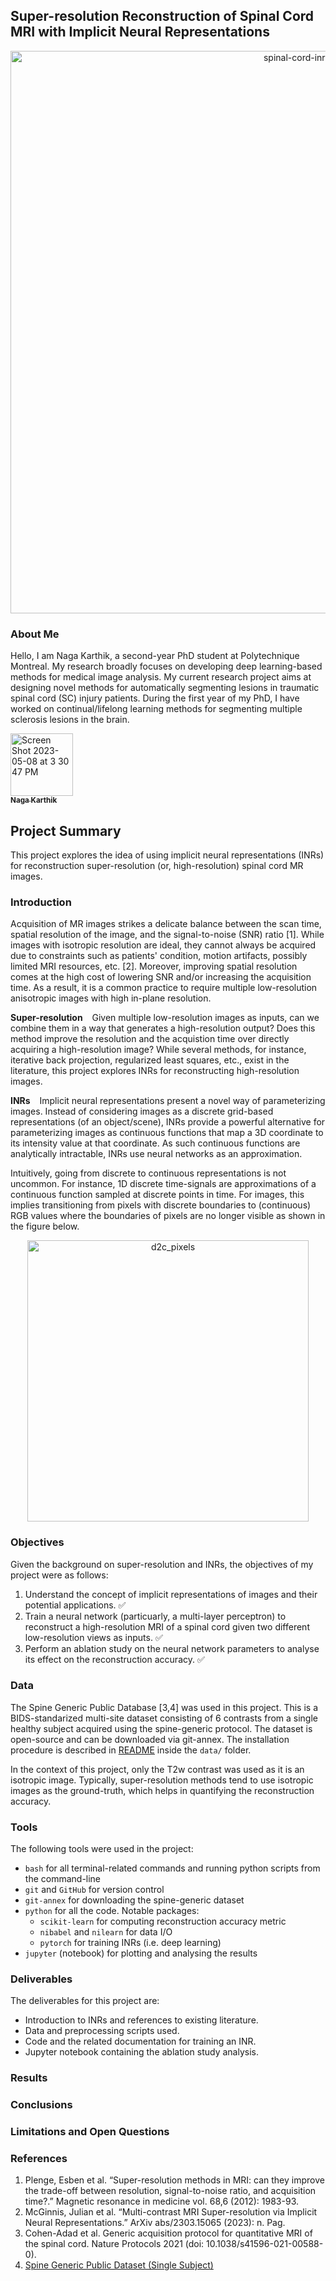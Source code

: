 ## Super-resolution Reconstruction of Spinal Cord MRI with Implicit Neural Representations

<p align="center">
   <img width="900" alt="spinal-cord-inrs" src="https://github.com/brainhack-school2023/nagakarthik_project/assets/53445351/fd185c4a-c886-45d7-831a-928daa6728b9">
</p>


### About Me

Hello, I am Naga Karthik, a second-year PhD student at Polytechnique Montreal. My research broadly focuses on developing deep learning-based methods for medical image analysis. My current research project aims at designing novel methods for automatically segmenting lesions in traumatic spinal cord (SC) injury patients. During the first year of my PhD, I have worked on continual/lifelong learning methods for segmenting multiple sclerosis lesions in the brain. 

<a href="https://github.com/naga-karthik">
<img width="100" alt="Screen Shot 2023-05-08 at 3 30 47 PM" src="https://user-images.githubusercontent.com/53445351/236916753-8d15c32b-07c7-45a2-8227-039f36a44d03.png">
   <br /><sub><b>Naga Karthik</b></sub>
</a>


## Project Summary

This project explores the idea of using implicit neural representations (INRs) for reconstruction super-resolution (or, high-resolution) spinal cord MR images. 


### Introduction
Acquisition of MR images strikes a delicate balance between the scan time, spatial resolution of the image, and the signal-to-noise (SNR) ratio [1]. While images with isotropic resolution are ideal, they cannot always be acquired due to constraints such as patients' condition, motion artifacts, possibly limited MRI resources, etc. [2]. Moreover, improving spatial resolution comes at the high cost of lowering SNR and/or increasing the acquisition time. As a result, it is a common practice to require multiple low-resolution anisotropic images with high in-plane resolution. 

**Super-resolution** &ensp; Given multiple low-resolution images as inputs, can we combine them in a way that generates a high-resolution output? Does this method improve the resolution and the acquistion time over directly acquiring a high-resolution image? While several methods, for instance, iterative back projection, regularized least squares, etc., exist in the literature, this project explores INRs for reconstructing high-resolution images. 

**INRs**  &ensp; Implicit neural representations present a novel way of parameterizing images. Instead of considering images as a discrete grid-based representations (of an object/scene), INRs provide a powerful alternative for parameterizing images as continuous functions that map a 3D coordinate to its intensity value at that coordinate. As such continuous functions are analytically intractable, INRs use neural networks as an approximation. 

Intuitively, going from discrete to continuous representations is not uncommon. For instance, 1D discrete time-signals are approximations of a continuous function sampled at discrete points in time. For images, this implies transitioning from pixels with discrete boundaries to (continuous) RGB values where the boundaries of pixels are no longer visible as shown in the figure below. 

<p align="center">
<img width="450" alt="d2c_pixels" src="https://github.com/brainhack-school2023/nagakarthik_project/assets/53445351/531f1b26-4290-4ca3-9b8b-2931f72ced12">
</p>


### Objectives

Given the background on super-resolution and INRs, the objectives of my project were as follows: 

1. Understand the concept of implicit representations of images and their potential applications. ✅
2. Train a neural network (particuarly, a multi-layer perceptron) to reconstruct a high-resolution MRI of a spinal cord given two different low-resolution views as inputs. ✅
3. Perform an ablation study on the neural network parameters to analyse its effect on the reconstruction accuracy. ✅


### Data

The Spine Generic Public Database [3,4] was used in this project. This is a BIDS-standarized multi-site dataset consisting of 6 contrasts from a single healthy subject acquired using the spine-generic protocol. The dataset is open-source and can be downloaded via git-annex. The installation procedure is described in [README](https://github.com/brainhack-school2023/nagakarthik_project/blob/main/data/spine-generic/README.md) inside the `data/` folder. 

In the context of this project, only the T2w contrast was used as it is an isotropic image. Typically, super-resolution methods tend to use isotropic images as the ground-truth, which helps in quantifying the reconstruction accuracy. 


### Tools 

The following tools were used in the project: 

* `bash` for all terminal-related commands and running python scripts from the command-line
* `git` and `GitHub` for version control
* `git-annex` for downloading the spine-generic dataset
* `python` for all the code. Notable packages:
   * `scikit-learn` for computing reconstruction accuracy metric
   * `nibabel` and `nilearn` for data I/O
   * `pytorch` for training INRs (i.e. deep learning)
* `jupyter` (notebook) for plotting and analysing the results


### Deliverables

The deliverables for this project are:

* Introduction to INRs and references to existing literature.
* Data and preprocessing scripts used. 
* Code and the related documentation for training an INR.
* Jupyter notebook containing the ablation study analysis.



### Results 


### Conclusions


### Limitations and Open Questions 


### References

1. Plenge, Esben et al. “Super-resolution methods in MRI: can they improve the trade-off between resolution, signal-to-noise ratio, and acquisition time?.” Magnetic resonance in medicine vol. 68,6 (2012): 1983-93. 
2. McGinnis, Julian et al. “Multi-contrast MRI Super-resolution via Implicit Neural Representations.” ArXiv abs/2303.15065 (2023): n. Pag.
3. Cohen-Adad et al. Generic acquisition protocol for quantitative MRI of the spinal cord. Nature Protocols 2021 (doi: 10.1038/s41596-021-00588-0).
4. [Spine Generic Public Dataset (Single Subject)](https://github.com/spine-generic/data-single-subject#spine-generic-public-database-single-subject)
